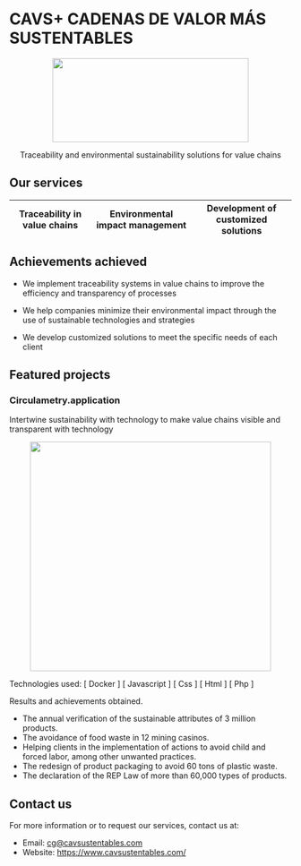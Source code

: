 <!-- Header -->
# CAVS+ CADENAS DE VALOR MÁS SUSTENTABLES

<!-- Image -->
<p>
<p align="center">
  <img src="https://static.wixstatic.com/media/567784_3c2fff923341448f8f6d031ded610df0~mv2.png/v1/fill/w_394,h_132,al_c,q_85,usm_0.66_1.00_0.01,enc_auto/cavs_logoletrang%20 " width="350" height="150">
</p>
<!-- Description -->
<p align="center">
  Traceability and environmental sustainability solutions for value chains
</p>
</p>
<!-- Services section -->

## Our services

| Traceability in value chains | Environmental impact management | Development of customized solutions |
|:----------------------------:|:-------------------------------:|:-----------------------------------:|

## Achievements achieved
- We implement traceability systems in value chains to improve the efficiency and transparency of processes 

- We help companies minimize their environmental impact through the use of sustainable technologies and strategies 

- We develop customized solutions to meet the specific needs of each client 


<!-- Featured projects section -->
## Featured projects
### Circulametry.application

Intertwine sustainability with technology to make value chains visible and transparent with technology

<p align="center">
  <img src="https://static.wixstatic.com/media/567784_78bcd957393d4df8a0c32232749eaa8f~mv2.png/v1/fill/w_430,h_426,al_c,q_85,usm_0.66_1.00_0.01,enc_auto/circulametrics%20new.png" width="430" height="410">
</p>
Technologies used: [ Docker ]  [ Javascript ] [ Css ] [ Html ] [ Php ]

Results and achievements obtained.

- The annual verification of the sustainable attributes of 3 million products.
- The avoidance of food waste in 12 mining casinos.
- Helping clients in the implementation of actions to avoid child and forced labor, among other unwanted practices.
- The redesign of product packaging to avoid 60 tons of plastic waste.
- The declaration of the REP Law of more than 60,000 types of products.

<!-- Contact information -->
## Contact us

For more information or to request our services, contact us at:

- Email: cg@cavsustentables.com
- Website: https://www.cavsustentables.com/
